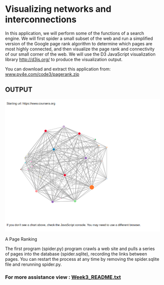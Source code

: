 # Visualizing networks and interconnections

In this application, we will perform some of the functions of a search engine. We will first spider a small subset of the web and run a simplified version of the Google page rank algorithm to determine which pages are most highly connected, and then visualize the page rank and connectivity of our small corner of the web. We will use the D3 JavaScript visualization library http://d3js.org/ to produce the visualization output.

You can download and extract this application from:
www.py4e.com/code3/pagerank.zip

## OUTPUT

![PageRank-Output](PageRank_Screenshot.png?raw=true "Page-Rank")

A Page Ranking

The first program (spider.py) program crawls a web site and pulls a series of pages into the database (spider.sqlite), recording the links between pages. You can restart the process at any time by removing the spider.sqlite file and rerunning spider.py.

### For more assistance view : [Week3_README.txt](Week3_README.txt)
